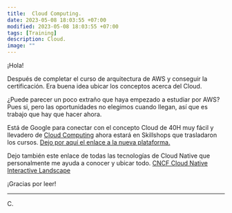 ```yaml
---
title:  Cloud Computing. 
date: 2023-05-08 18:03:55 +07:00
modified: 2023-05-08 18:03:55 +07:00
tags: [Training]
description: Cloud.
image: ""
---
```



¡Hola!

Después de completar el curso de arquitectura de AWS y conseguir la certificación. Era buena idea ubicar los conceptos acerca del Cloud.

¿Puede parecer un poco extraño que haya empezado a estudiar por AWS? Pues si, pero las oportunidades no elegimos cuando llegan, así que es trabajo que hay que hacer ahora.


Está de Google para conectar con el concepto Cloud de 40H muy fácil y llevadero de 
<a href="https://learndigital.withgoogle.com/activate/course/cloud-computing" target="_blank" rel="nofollow">Cloud Computing</a> 
ahora estará en Skillshops que trasladaron los cursos.
<a href="https://skillshop.exceedlms.com/student/collection/786255-cloud-computing?sid=fcc0b084-d777-4986-b375-9dd540da1d93&sid_i=1" target="_blank" rel="nofollow">Dejo por aquí el enlace a la nueva plataforma.</a> 

Dejo también este enlace de todas las tecnologías de Cloud Native que personalmente me ayuda a conocer y ubicar todo.
<a href="https://landscape.cncf.io/" target="_blank" rel="nofollow">CNCF Cloud Native Interactive Landscape</a> 



¡Gracias por leer!
<hr>
 C.








